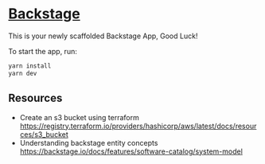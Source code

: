 # [Backstage](https://backstage.io)

This is your newly scaffolded Backstage App, Good Luck!

To start the app, run:

```sh
yarn install
yarn dev
```


## Resources

- Create an s3 bucket using terraform https://registry.terraform.io/providers/hashicorp/aws/latest/docs/resources/s3_bucket
- Understanding backstage entity concepts https://backstage.io/docs/features/software-catalog/system-model
